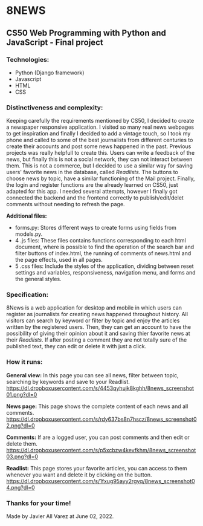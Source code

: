 # 8NEWS
## CS50 Web Programming with Python and JavaScript - Final project

### Technologies:
- Python (Django framework)
- Javascript
- HTML
- CSS

### Distinctiveness and complexity:
Keeping carefully the requirements mentioned by CS50, I decided to create a newspaper responsive application. I visited so many real news webpages to get inspiration and finally I decided to add a vintage touch, so I took my phone and called to some of the best journalists from different centuries to create their accounts and post some news happened in the past.
Previous projects was really helpfull to create this. Users can write a feedback of the news, but finally this is not a social network, they can not interact between them. This is not a commerce, but I decided to use a similar way for saving users' favorite news in the database, called  *Readlists*. The buttons to choose news by topic, have a similar functioning of the Mail project. Finally, the login and register functions are the already learned on CS50, just adapted for this app.
I needed several attempts, however I finally got connected the backend and the frontend correctly to publish/edit/delet comments without needing to refresh the page.

**Additional files:**
- forms.py: Stores different ways to create forms using fields from models.py.
- 4 .js files: These files contains functions corresponding to each html document, where is possible to find the operation of the search bar and filter buttons of index.html, the running of comments of news.html and the page effects, used in all pages. 
- 5 .css files: Include the styles of the application, dividing between reset settings and variables, responsiveness, navigation menu, and forms and the general styles.

### Specification:
8News is a web application for desktop and mobile in which users can register as journalists for creating news happened throughout history. All visitors can search by keyword or filter by topic and enjoy the articles written by the registered users. Then, they can get an account to have the possibility of giving their opinion about it and saving thier favorite news at their *Readlists*. If after posting a comment they are not totally sure of the published text, they can edit or delete it with just a click. 

### How it runs:
**General view:**
In this page you can see all news, filter between topic, searching by keywords and save to your Readlist. 
https://dl.dropboxusercontent.com/s/4453qyhujk8kghh/8news_screenshot01.png?dl=0

**News page:**
This page shows the complete content of each news and all comments.
https://dl.dropboxusercontent.com/s/rdy637bs8n7hscz/8news_screenshot02.png?dl=0

**Comments:**
If are a logged user, you can post comments and then edit or delete them.
https://dl.dropboxusercontent.com/s/p5xcbzw4kevfkhm/8news_screenshot03.png?dl=0

**Readlist:**
This page stores your favorite articles, you can access to them whenever you want and delete it by clicking on the button.
https://dl.dropboxusercontent.com/s/1fxug95ayy2rgyq/8news_screenshot04.png?dl=0


### Thanks for your time!
Made by Javier All Varez at June 02, 2022.